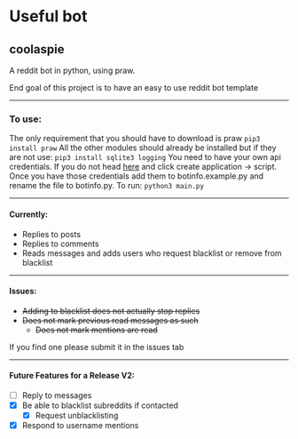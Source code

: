 # Useful bot
## coolaspie

A reddit bot in python, using praw.

End goal of this project is to have an easy to use reddit bot template

---

### To use:
The only requirement that you should have to download is praw
  `pip3 install praw`
All the other modules should already be installed but if they are not use:
  `pip3 install sqlite3 logging`
You need to have your own api credentials. If you do not head [here](https://www.reddit.com/prefs/apps "reddit apps") and click create application -> script.
Once you have those credentials add them to botinfo.example.py and rename the file to botinfo.py.
To run:
  `python3 main.py`

---

#### Currently:
* Replies to posts
* Replies to comments
* Reads messages and adds users who request blacklist or remove from blacklist

---

#### Issues:
* ~~Adding to blacklist does not actually stop replies~~
* ~~Does not mark previous read messages as such~~
  * ~~Does not mark mentions are read~~

If you find one please submit it in the issues tab

---

####  Future Features for a Release V2:
- [ ] Reply to messages
- [x] Be able to blacklist subreddits if contacted
  - [x] Request unblacklisting
- [x] Respond to username mentions
